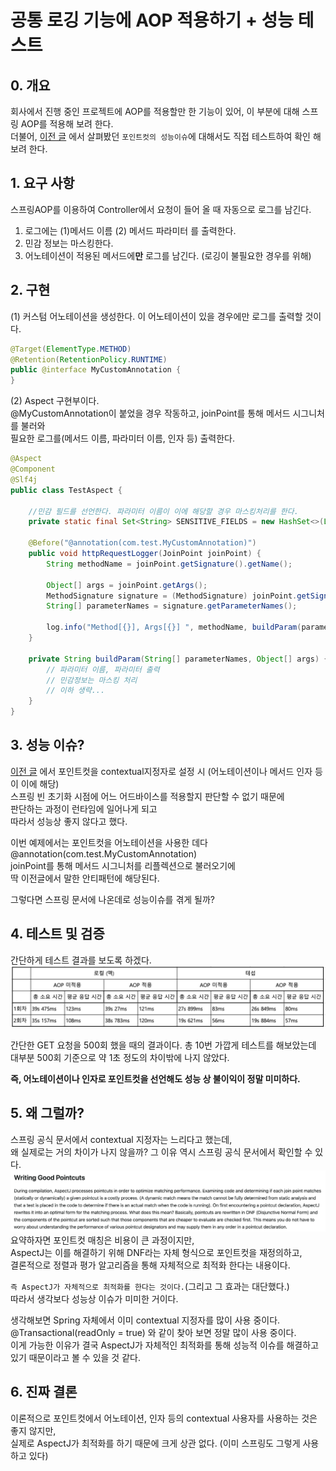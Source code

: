 # 공통 로깅 기능에 AOP 적용하기 + 성능 테스트

## 0. 개요
회사에서 진행 중인 프로젝트에 AOP를 적용할만 한 기능이 있어, 이 부분에 대해 스프링 AOP를 적용해 보려 한다.  
더불어, [이전 글](https://velog.io/@rockpago/%EC%8A%A4%ED%94%84%EB%A7%81-AOP-%ED%8F%AC%EC%9D%B8%ED%8A%B8%EC%BB%B7-%EA%B5%AC%ED%98%84-%EC%8B%9C-%EC%84%B1%EB%8A%A5-%EC%B0%A8%EC%9D%B4)
에서 살펴봤던 `포인트컷의 성능이슈`에 대해서도 직접 테스트하여 확인 해보려 한다.

## 1. 요구 사항
스프링AOP를 이용하여 Controller에서 요청이 들어 올 때 자동으로 로그를 남긴다.
1. 로그에는 (1)메서드 이름 (2) 메서드 파라미터 를 출력한다.
2. 민감 정보는 마스킹한다.
3. 어노테이션이 적용된 메서드에**만** 로그를 남긴다. (로깅이 불필요한 경우를 위해)


## 2. 구현
(1) 커스텀 어노테이션을 생성한다. 이 어노테이션이 있을 경우에만 로그를 출력할 것이다.
```java
@Target(ElementType.METHOD)
@Retention(RetentionPolicy.RUNTIME)
public @interface MyCustomAnnotation {
}
```

(2) Aspect 구현부이다.  
@MyCustomAnnotation이 붙었을 경우 작동하고, joinPoint를 통해 메서드 시그니처를 불러와  
필요한 로그를(메서드 이름, 파라미터 이름, 인자 등) 출력한다.
```java
@Aspect
@Component
@Slf4j
public class TestAspect {
    
    //민감 필드를 선언한다. 파라미터 이름이 이에 해당할 경우 마스킹처리를 한다. 
    private static final Set<String> SENSITIVE_FIELDS = new HashSet<>(List.of("password, token, apikey"));

    @Before("@annotation(com.test.MyCustomAnnotation)")
    public void httpRequestLogger(JoinPoint joinPoint) {
        String methodName = joinPoint.getSignature().getName();

        Object[] args = joinPoint.getArgs();
        MethodSignature signature = (MethodSignature) joinPoint.getSignature();
        String[] parameterNames = signature.getParameterNames();

        log.info("Method[{}], Args[{}] ", methodName, buildParam(parameterNames, args));
    }

    private String buildParam(String[] parameterNames, Object[] args) {
        // 파라미터 이름, 파라미터 출력
        // 민감정보는 마스킹 처리
        // 이하 생략...
    }
}
```
## 3. 성능 이슈?
[이전 글](https://velog.io/@rockpago/%EC%8A%A4%ED%94%84%EB%A7%81-AOP-%ED%8F%AC%EC%9D%B8%ED%8A%B8%EC%BB%B7-%EA%B5%AC%ED%98%84-%EC%8B%9C-%EC%84%B1%EB%8A%A5-%EC%B0%A8%EC%9D%B4)
에서 포인트컷을 contextual지정자로 설정 시 (어노테이션이나 메서드 인자 등이 이에 해당)  
스프링 빈 초기화 시점에 어느 어드바이스를 적용할지 판단할 수 없기 때문에  
판단하는 과정이 런타임에 일어나게 되고  
따라서 성능상 좋지 않다고 했다.  

이번 예제에서는 포인트컷을 어노테이션을 사용한 데다  @annotation(com.test.MyCustomAnnotation)  
joinPoint를 통해 메서드 시그니처를 리플렉션으로 불러오기에  
딱 이전글에서 말한 안티패턴에 해당된다.  

그렇다면 스프링 문서에 나온데로 성능이슈를 겪게 될까?

## 4. 테스트 및 검증
간단하게 테스트 결과를 보도록 하겠다.  
![](aoptest.png)

간단한 GET 요청을 500회 했을 때의 결과이다.
총 10번 가깝게 테스트를 해보았는데 대부분 500회 기준으로 약 1초 정도의 차이밖에 나지 않았다.

**즉, 어노테이션이나 인자로 포인트컷을 선언해도 성능 상 불이익이 정말 미미하다.**


## 5. 왜 그럴까?
스프링 공식 문서에서 contextual 지정자는 느리다고 했는데,  
왜 실제로는 거의 차이가 나지 않을까? 그 이유 역시 스프링 공식 문서에서 확인할 수 있다.  
![](why.png)
요약하자면 포인트컷 매칭은 비용이 큰 과정이지만,  
AspectJ는 이를 해결하기 위해 DNF라는 자체 형식으로 포인트컷을 재정의하고,  
결론적으로 정렬과 평가 알고리즘을 통해 자체적으로 최적화 한다는 내용이다.  

`즉 AspectJ가 자체적으로 최적화를 한다는 것이다.`(그리고 그 효과는 대단했다.)  
따라서 생각보다 성능상 이슈가 미미한 거이다.  

생각해보면 Spring 자체에서 이미 contextual 지정자를 많이 사용 중이다.  
@Transactional(readOnly = true) 와 같이 찾아 보면 정말 많이 사용 중이다.  
이게 가능한 이유가 결국 AspectJ가 자체적인 최적화를 통해 성능적 이슈를 해결하고 있기 때문이라고 볼 수 있을 것 같다.

## 6. 진짜 결론

이론적으로 포인트컷에서 어노테이션, 인자 등의 contextual 사용자를 사용하는 것은 좋지 않지만,  
실제로 AspectJ가 최적화를 하기 때문에 크게 상관 없다. (이미 스프링도 그렇게 사용하고 있다)






